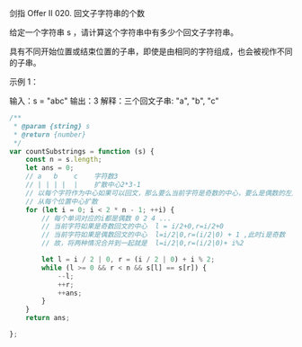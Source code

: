 剑指 Offer II 020. 回文子字符串的个数

给定一个字符串 s ，请计算这个字符串中有多少个回文子字符串。

具有不同开始位置或结束位置的子串，即使是由相同的字符组成，也会被视作不同的子串。

 

示例 1：

输入：s = "abc"
输出：3
解释：三个回文子串: "a", "b", "c"

```js
/**
 * @param {string} s
 * @return {number}
 */
var countSubstrings = function (s) {
    const n = s.length;
    let ans = 0;
    // a   b    c    字符数3
    // | | | |  |    扩散中心2*3-1
    // 以每个字符作为中心如果可以回文，那么要么当前字符是奇数的中心，要么是偶数的左边元素，右边的话会和下一个元素重复
    // 从每个位置中心扩散
    for (let i = 0; i < 2 * n - 1; ++i) {
        // 每个单词对应的i都是偶数 0 2 4 ...
        // 当前字符如果是奇数回文的中心  l = i/2+0,r=i/2+0
        // 当前字符如果是偶数回文的中心  l=i/2|0,r=(i/2|0) + 1 ,此时i是奇数
        // 故，将两种情况合并到一起就是  l=i/2|0,r=(i/2|0)+ i%2

        let l = i / 2 | 0, r = (i / 2 | 0) + i % 2;
        while (l >= 0 && r < n && s[l] == s[r]) {
            --l;
            ++r;
            ++ans;
        }
    }
    return ans;

};